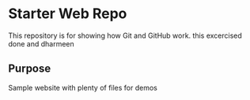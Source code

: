 # Starter Web Repo

This repository is for showing how Git and GitHub work. this excercised done and dharmeen 

## Purpose

Sample website with plenty of files for demos